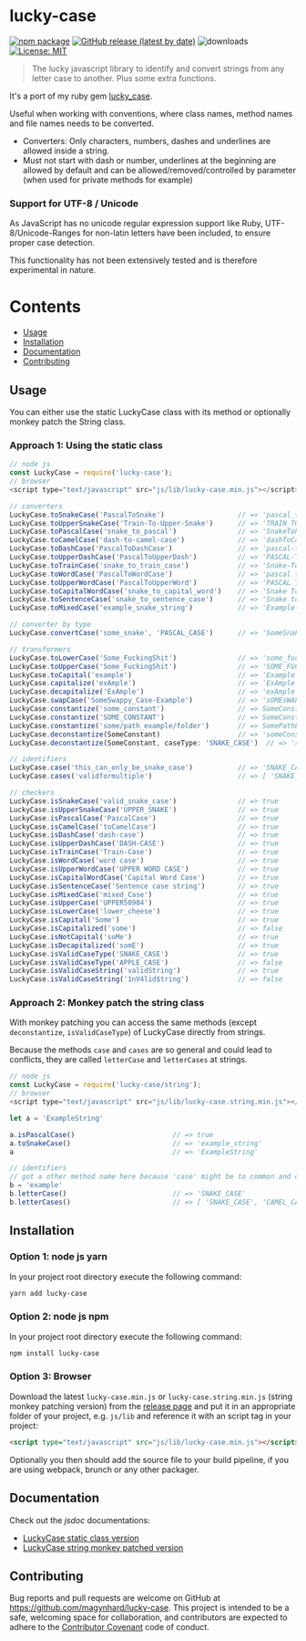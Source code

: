 # lucky-case
[![npm package](https://img.shields.io/npm/v/lucky-case?color=default&style=plastic&logo=npm)](https://www.npmjs.com/package/lucky-case)
[![GitHub release (latest by date)](https://img.shields.io/github/v/release/magynhard/lucky-case?color=default&label=browser&logo=javascript&style=plastic)](https://github.com/magynhard/lucky-case/releases)
![downloads](https://img.shields.io/npm/dt/lucky-case?color=blue&style=plastic)
[![License: MIT](https://img.shields.io/badge/License-MIT-gold.svg?style=plastic&logo=mit)](LICENSE)

> The lucky javascript library to identify and convert strings from any letter case to another. Plus some extra functions.

It's a port of my ruby gem [lucky_case](https://github.com/magynhard/lucky_case).

Useful when working with conventions, where class names, method names and file names needs to be converted.

* Converters: Only characters, numbers, dashes and underlines are allowed inside a string.
* Must not start with dash or number, underlines at the beginning are allowed by default and can be allowed/removed/controlled by parameter (when used for private methods for example)

### Support for UTF-8 / Unicode
As JavaScript has no unicode regular expression support like Ruby, UTF-8/Unicode-Ranges for non-latin letters have been included,
to ensure proper case detection.

This functionality has not been extensively tested and is therefore experimental in nature.

# Contents

* [Usage](#usage)
* [Installation](#installation)
* [Documentation](#documentation)
* [Contributing](#contributing)

<a name="usage"></a>
## Usage

You can either use the static LuckyCase class with its method or optionally monkey patch the String class.

### Approach 1: Using the static class
```javascript
// node js
const LuckyCase = require('lucky-case');
// browser
<script type="text/javascript" src="js/lib/lucky-case.min.js"></script>

// converters
LuckyCase.toSnakeCase('PascalToSnake')                  // => 'pascal_to_snake'
LuckyCase.toUpperSnakeCase('Train-To-Upper-Snake')      // => 'TRAIN_TO_UPPER_SNAKE'
LuckyCase.toPascalCase('snake_to_pascal')               // => 'SnakeToPascal'
LuckyCase.toCamelCase('dash-to-camel-case')             // => 'dashToCamelCase'
LuckyCase.toDashCase('PascalToDashCase')                // => 'pascal-to-dash-case'
LuckyCase.toUpperDashCase('PascalToUpperDash')          // => 'PASCAL-TO-UPPER-DASH'
LuckyCase.toTrainCase('snake_to_train_case')            // => 'Snake-To-Train-Case'
LuckyCase.toWordCase('PascalToWordCase')                // => 'pascal to word case'
LuckyCase.toUpperWordCase('PascalToUpperWord')          // => 'PASCAL TO UPPER WORD'
LuckyCase.toCapitalWordCase('snake_to_capital_word')    // => 'Snake To Capital Word'
LuckyCase.toSentenceCase('snake_to_sentence_case')      // => 'Snake to sentence case'
LuckyCase.toMixedCase('example_snake_string')           // => 'Example-snake_STRING'

// converter by type
LuckyCase.convertCase('some_snake', 'PASCAL_CASE')      // => 'SomeSnake'

// transformers
LuckyCase.toLowerCase('Some_FuckingShit')               // => 'some_fuckingshit'
LuckyCase.toUpperCase('Some_FuckingShit')               // => 'SOME_FUCKINGSHIT'
LuckyCase.toCapital('example')                          // => 'Example'
LuckyCase.capitalize('exAmple')                         // => 'ExAmple'
LuckyCase.decapitalize('ExAmple')                       // => 'exAmple'
LuckyCase.swapCase('SomeSwappy_Case-Example')           // => 'sOMEsWAPPY-cASE_eXAMPLE'
LuckyCase.constantize('some_constant')                  // => SomeConstant
LuckyCase.constantize('SOME_CONSTANT')                  // => SomeConstant
LuckyCase.constantize('some/path_example/folder')       // => SomePathExampleFolder
LuckyCase.deconstantize(SomeConstant)                   // => 'someConstant' // default caseType: 'CAMEL_CASE'
LuckyCase.deconstantize(SomeConstant, caseType: 'SNAKE_CASE')  // => 'some_constant'

// identifiers
LuckyCase.case('this_can_only_be_snake_case')           // => 'SNAKE_CASE'
LuckyCase.cases('validformultiple')                     // => [ 'SNAKE_CASE', 'CAMEL_CASE', 'DASH_CASE', 'WORD_CASE' ]

// checkers
LuckyCase.isSnakeCase('valid_snake_case')               // => true
LuckyCase.isUpperSnakeCase('UPPER_SNAKE')               // => true
LuckyCase.isPascalCase('PascalCase')                    // => true
LuckyCase.isCamelCase('toCamelCase')                    // => true
LuckyCase.isDashCase('dash-case')                       // => true
LuckyCase.isUpperDashCase('DASH-CASE')                  // => true
LuckyCase.isTrainCase('Train-Case')                     // => true
LuckyCase.isWordCase('word case')                       // => true
LuckyCase.isUpperWordCase('UPPER WORD CASE')            // => true
LuckyCase.isCapitalWordCase('Capital Word Case')        // => true
LuckyCase.isSentenceCase('Sentence case string')        // => true
LuckyCase.isMixedCase('mixed_Case')                     // => true
LuckyCase.isUpperCase('UPPER50984')                     // => true
LuckyCase.isLowerCase('lower_cheese')                   // => true
LuckyCase.isCapital('Some')                             // => true
LuckyCase.isCapitalized('some')                         // => false
LuckyCase.isNotCapital('soMe')                          // => true
LuckyCase.isDecapitalized('somE')                       // => true
LuckyCase.isValidCaseType('SNAKE_CASE')                 // => true
LuckyCase.isValidCaseType('APPLE_CASE')                 // => false
LuckyCase.isValidCaseString('validString')              // => true
LuckyCase.isValidCaseString('1nV4lid$tring')            // => false
```

### Approach 2: Monkey patch the string class

With monkey patching you can access the same methods (except `deconstantize`, `isValidCaseType`) of LuckyCase directly from strings.

Because the methods `case` and `cases` are so general and could lead to conflicts, they are called `letterCase` and `letterCases` at strings.

```javascript
// node js
const LuckyCase = require('lucky-case/string');
// browser
<script type="text/javascript" src="js/lib/lucky-case.string.min.js"></script>

let a = 'ExampleString'

a.isPascalCase()                        // => true
a.toSnakeCase()                         // => 'example_string'
a                                       // => 'ExampleString'

// identifiers
// got a other method name here because 'case' might be to common and cause conflicts
b = 'example'
b.letterCase()                          // => 'SNAKE_CASE'
b.letterCases()                         // => [ 'SNAKE_CASE', 'CAMEL_CASE', 'DASH_CASE', 'WORD_CASE' ]
```





<a name="installation"></a>
## Installation

### Option 1: node js yarn

In your project root directory execute the following command:
```bash
yarn add lucky-case
```

### Option 2: node js npm

In your project root directory execute the following command:
```bash
npm install lucky-case
```

### Option 3: Browser

Download the latest `lucky-case.min.js` or `lucky-case.string.min.js` (string monkey patching version) from the [release page](https://github.com/magynhard/lucky-case/releases) and
put it in an appropriate folder of your project, e.g. `js/lib`
and reference it with an script tag in your project:
```html
<script type="text/javascript" src="js/lib/lucky-case.min.js"></script>
```

Optionally you then should add the source file to your build pipeline, if you are using webpack, brunch or any other packager.

  
<a name="documentation"></a>    
## Documentation
Check out the *jsdoc* documentations:
* [LuckyCase static class version](doc/lucky-case.jsdoc.md)
* [LuckyCase string monkey patched version](doc/lucky-case-string.jsdoc.md)





<a name="contributing"></a>    
## Contributing

Bug reports and pull requests are welcome on GitHub at https://github.com/magynhard/lucky-case. This project is intended to be a safe, welcoming space for collaboration, and contributors are expected to adhere to the [Contributor Covenant](http://contributor-covenant.org) code of conduct.

